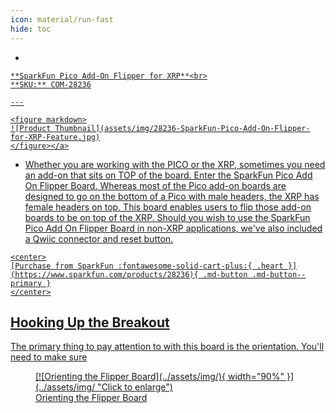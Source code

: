 ```yaml
---
icon: material/run-fast
hide: toc
---
```


<div class="grid cards desc" markdown>

-    <a href="https://www.sparkfun.com/products/28236">
    **SparkFun Pico Add-On Flipper for XRP**<br>
    **SKU:** COM-28236

    ---

    <figure markdown>
    ![Product Thumbnail](assets/img/28236-SparkFun-Pico-Add-On-Flipper-for-XRP-Feature.jpg)
    </figure></a>
    

-    Whether you are working with the PICO or the XRP, sometimes you need an add-on that sits on TOP of the board. Enter the SparkFun Pico Add On Flipper Board. Whereas most of the Pico add-on boards are designed to go on the bottom of a Pico with male headers, the XRP has female headers on top. This board enables users to flip those add-on boards to be on top of the XRP. Should you wish to use the SparkFun Pico Add On Flipper Board in non-XRP applications, we've also included a Qwiic connector and reset button. 

    <center>
    [Purchase from SparkFun :fontawesome-solid-cart-plus:{ .heart }](https://www.sparkfun.com/products/28236){ .md-button .md-button--primary }
    </center>

</div>


## Hooking Up the Breakout

The primary thing to pay attention to with this board is the orientation. You'll need to make sure 



<figure markdown>
[![Orienting the Flipper Board](../assets/img/){ width="90%" }](../assets/img/ "Click to enlarge")
<figcaption markdown>Orienting the Flipper Board</figcaption>
</figure>

